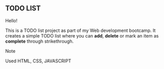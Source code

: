 ## TODO LIST

Hello!

This is a TODO list project as part of my Web development bootcamp. It creates a simple TODO list where you can **add**, **delete** or mark an item as **complete** through strikethrough.

> [!NOTE]
Used HTML, CSS, JAVASCRIPT
